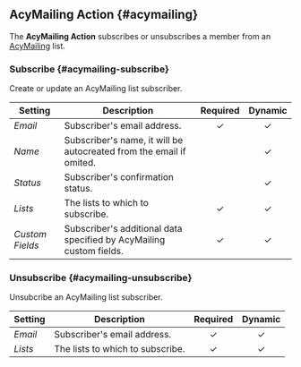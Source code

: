 ## AcyMailing Action {#acymailing}

<div class="tm-resource-icon">
    <!--@include: ../assets/action-acymailing.svg-->
</div>

The **AcyMailing Action** subscribes or unsubscribes a member from an [AcyMailing](https://www.acymailing.com/) list.

### Subscribe {#acymailing-subscribe}

Create or update an AcyMailing list subscriber.

| Setting | Description | Required | Dynamic |
| --- | --- | :---: | :---: |
| *Email* | Subscriber's email address. | &#x2713; | &#x2713; |
| *Name* | Subscriber's name, it will be autocreated from the email if omited. | | &#x2713; |
| *Status* | Subscriber's confirmation status. | | &#x2713; |
| *Lists* | The lists to which to subscribe. | &#x2713; | &#x2713; |
| *Custom Fields* | Subscriber's additional data specified by AcyMailing custom fields. | &#x2713; | &#x2713; |
<!--@include: ./common-action-settings.md-->

### Unsubscribe {#acymailing-unsubscribe}

Unsubcribe an AcyMailing list subscriber.

| Setting | Description | Required | Dynamic |
| --- | --- | :---: | :---: |
| *Email* | Subscriber's email address. | &#x2713; | &#x2713; |
| *Lists* | The lists to which to subscribe. | &#x2713; | &#x2713; |
<!--@include: ./common-action-settings.md-->

